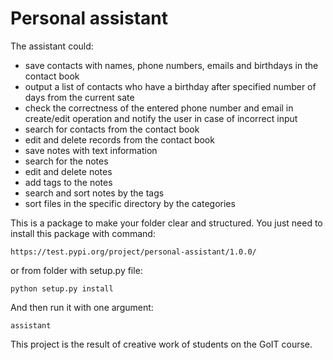 # Personal assistant

The assistant could:
* save contacts with names, phone numbers, emails and birthdays in the contact book
* output a list of contacts who have a birthday after specified number of days from the current sate
* check the correctness of the entered phone number and email in create/edit operation and notify the user in case of incorrect input
* search for contacts from the contact book
* edit and delete records from the contact book
* save notes with text information
* search for the notes
* edit and delete notes
* add tags to the notes
* search and sort notes by the tags
* sort files in the specific directory by the categories

This is a package to make your folder clear and structured. 
You just need to install this package with command:
```
https://test.pypi.org/project/personal-assistant/1.0.0/
```
or from folder with setup.py file:
```
python setup.py install
```

And then run it with one argument:
```
assistant
```

This project is the result of creative work of students on the GoIT course.